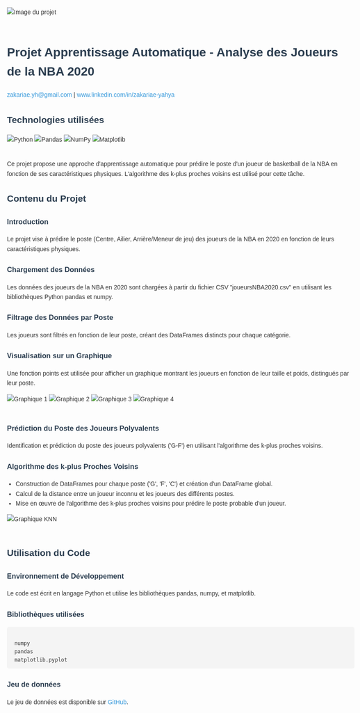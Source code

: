 <!DOCTYPE html>
<html lang="fr">
<head>
    <meta charset="UTF-8">
    <meta name="viewport" content="width=device-width, initial-scale=1.0">
    <style>
        body {
            font-family: Arial, sans-serif;
            line-height: 1.6;
            color: #333;
            max-width: 800px;
            margin: 0 auto;
            padding: 20px;
        }
        h1, h2, h3 {
            color: #2c3e50;
        }
        img {
            max-width: 100%;
            height: auto;
            margin-bottom: 20px;
        }
        a {
            color: #3498db;
            text-decoration: none;
        }
        a:hover {
            text-decoration: underline;
        }
        pre {
            background-color: #f4f4f4;
            padding: 10px;
            border-radius: 5px;
            overflow-x: auto;
        }
        ul {
            padding-left: 20px;
        }
    </style>
</head>
<body>
<img src="https://github.com/user-attachments/assets/f932607a-51cd-4f00-9962-6170ae5039c2" alt="Image du projet">

<h1>Projet Apprentissage Automatique - Analyse des Joueurs de la NBA 2020</h1>

<p>
    <a href="mailto:zakariae.yh@gmail.com">zakariae.yh@gmail.com</a> |
    <a href="https://www.linkedin.com/in/zakariae-yahya">www.linkedin.com/in/zakariae-yahya</a>
</p>

<h2>Technologies utilisées</h2>
<p>
    <img src="https://img.shields.io/badge/python-3670A0?style=for-the-badge&logo=python&logoColor=ffdd54" alt="Python">
    <img src="https://img.shields.io/badge/pandas-150458?style=for-the-badge&logo=pandas&logoColor=white" alt="Pandas">
    <img src="https://img.shields.io/badge/NumPy-013243?style=for-the-badge&logo=numpy&logoColor=white" alt="NumPy">
    <img src="https://img.shields.io/badge/Matplotlib-11557c?style=for-the-badge&logo=matplotlib&logoColor=white" alt="Matplotlib">
</p>

<p>Ce projet propose une approche d'apprentissage automatique pour prédire le poste d'un joueur de basketball de la NBA en fonction de ses caractéristiques physiques. L'algorithme des k-plus proches voisins est utilisé pour cette tâche.</p>

<h2>Contenu du Projet</h2>

<h3>Introduction</h3>
<p>Le projet vise à prédire le poste (Centre, Ailier, Arrière/Meneur de jeu) des joueurs de la NBA en 2020 en fonction de leurs caractéristiques physiques.</p>

<h3>Chargement des Données</h3>
<p>Les données des joueurs de la NBA en 2020 sont chargées à partir du fichier CSV "joueursNBA2020.csv" en utilisant les bibliothèques Python pandas et numpy.</p>

<h3>Filtrage des Données par Poste</h3>
<p>Les joueurs sont filtrés en fonction de leur poste, créant des DataFrames distincts pour chaque catégorie.</p>

<h3>Visualisation sur un Graphique</h3>
<p>Une fonction points est utilisée pour afficher un graphique montrant les joueurs en fonction de leur taille et poids, distingués par leur poste.</p>

<img src="https://github.com/zakariaeyahya/Analyse_des_Joueurs_de_la_NBA-/assets/155691167/98078744-a251-46dd-a68b-9048b76a8198" alt="Graphique 1">
<img src="https://github.com/zakariaeyahya/Analyse_des_Joueurs_de_la_NBA-/assets/155691167/61eadfd1-b658-4996-a28b-94bf4dee027e" alt="Graphique 2">
<img src="https://github.com/zakariaeyahya/Analyse_des_Joueurs_de_la_NBA-/assets/155691167/47b9bd72-45a9-4787-9aa0-ecb87c945e40" alt="Graphique 3">
<img src="https://github.com/zakariaeyahya/Analyse_des_Joueurs_de_la_NBA-/assets/155691167/58776a1e-3eb6-4624-b384-ecf0c516fca7" alt="Graphique 4">

<h3>Prédiction du Poste des Joueurs Polyvalents</h3>
<p>Identification et prédiction du poste des joueurs polyvalents ('G-F') en utilisant l'algorithme des k-plus proches voisins.</p>

<h3>Algorithme des k-plus Proches Voisins</h3>
<ul>
    <li>Construction de DataFrames pour chaque poste ('G', 'F', 'C') et création d'un DataFrame global.</li>
    <li>Calcul de la distance entre un joueur inconnu et les joueurs des différents postes.</li>
    <li>Mise en œuvre de l'algorithme des k-plus proches voisins pour prédire le poste probable d'un joueur.</li>
</ul>

<img src="https://github.com/zakariaeyahya/Analyse_des_Joueurs_de_la_NBA-/assets/155691167/bdd3b03e-42ce-416b-924b-cd5c9bc666c3" alt="Graphique KNN">

<h2>Utilisation du Code</h2>

<h3>Environnement de Développement</h3>
<p>Le code est écrit en langage Python et utilise les bibliothèques pandas, numpy, et matplotlib.</p>

<h3>Bibliothèques utilisées</h3>
<pre><code>
 numpy 
 pandas 
 matplotlib.pyplot 
</code></pre>

<h3>Jeu de données</h3>
<p>Le jeu de données est disponible sur <a href="https://github.com/zakariaeyahya/Analyse_des_Joueurs_de_la_NBA-/blob/main/joueursNBA2020.csv">GitHub</a>.</p>

</body>
</html>

